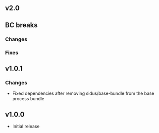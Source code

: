 v2.0
------

## BC breaks

### Changes

### Fixes

v1.0.1
------

### Changes

* Fixed dependencies after removing sidus/base-bundle from the base process bundle

v1.0.0
------

* Initial release
